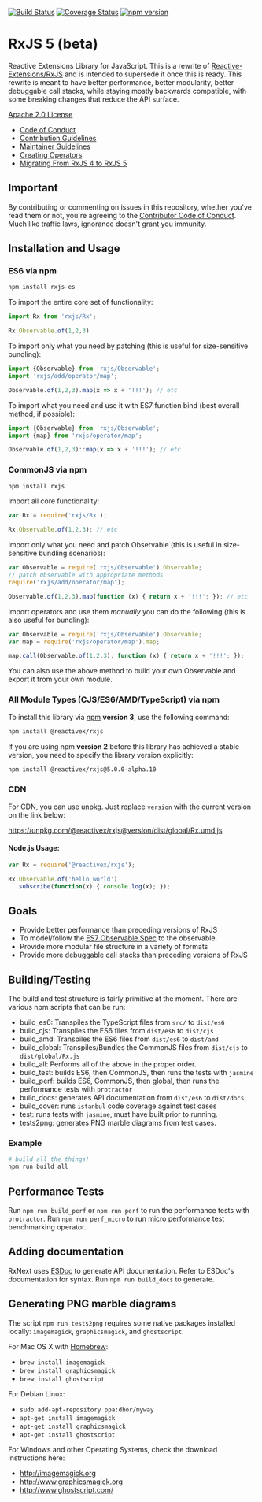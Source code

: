 [![Build Status](https://travis-ci.org/ReactiveX/RxJS.svg?branch=master)](https://travis-ci.org/ReactiveX/RxJS)
[![Coverage Status](https://coveralls.io/repos/ReactiveX/RxJS/badge.svg?branch=master&service=github)](https://coveralls.io/github/ReactiveX/RxJS?branch=master)
[![npm version](https://badge.fury.io/js/%40reactivex%2Frxjs.svg)](http://badge.fury.io/js/%40reactivex%2Frxjs)

# RxJS 5 (beta)

Reactive Extensions Library for JavaScript. This is a rewrite of [Reactive-Extensions/RxJS](https://github.com/Reactive-Extensions/RxJS) and is intended to supersede it once this is ready. This rewrite is meant to have better performance, better modularity, better debuggable call stacks, while staying mostly backwards compatible, with some breaking changes that reduce the API surface.

[Apache 2.0 License](LICENSE.txt)

- [Code of Conduct](CODE_OF_CONDUCT.md)
- [Contribution Guidelines](CONTRIBUTING.md)
- [Maintainer Guidelines](doc/maintainer-guidelines.md)
- [Creating Operators](doc/operator-creation.md)
- [Migrating From RxJS 4 to RxJS 5](MIGRATION.md)

## Important

By contributing or commenting on issues in this repository, whether you've read them or not, you're agreeing to the [Contributor Code of Conduct](CODE_OF_CONDUCT.md). Much like traffic laws, ignorance doesn't grant you immunity.

## Installation and Usage

### ES6 via npm

```sh
npm install rxjs-es
```

To import the entire core set of functionality:

```js
import Rx from 'rxjs/Rx';

Rx.Observable.of(1,2,3)
```

To import only what you need by patching (this is useful for size-sensitive bundling):

```js
import {Observable} from 'rxjs/Observable';
import 'rxjs/add/operator/map';

Observable.of(1,2,3).map(x => x + '!!!'); // etc
```

To import what you need and use it with ES7 function bind (best overall method, if possible):

```js
import {Observable} from 'rxjs/Observable';
import {map} from 'rxjs/operator/map';

Observable.of(1,2,3)::map(x => x + '!!!'); // etc
```

### CommonJS via npm

```sh
npm install rxjs
```

Import all core functionality:

```js
var Rx = require('rxjs/Rx');

Rx.Observable.of(1,2,3); // etc
```

Import only what you need and patch Observable (this is useful in size-sensitive bundling scenarios):

```js
var Observable = require('rxjs/Observable').Observable;
// patch Observable with appropriate methods
require('rxjs/add/operator/map');

Observable.of(1,2,3).map(function (x) { return x + '!!!'; }); // etc
```

Import operators and use them _manually_ you can do the following (this is also useful for bundling):

```js
var Observable = require('rxjs/Observable').Observable;
var map = require('rxjs/operator/map').map;

map.call(Observable.of(1,2,3), function (x) { return x + '!!!'; });
```

You can also use the above method to build your own Observable and export it from your own module.


### All Module Types (CJS/ES6/AMD/TypeScript) via npm

To install this library via [npm](https://www.npmjs.org) **version 3**, use the following command:

```sh
npm install @reactivex/rxjs
```

If you are using npm **version 2** before this library has achieved a stable version, you need to specify the library version explicitly:

```sh
npm install @reactivex/rxjs@5.0.0-alpha.10
```

### CDN

For CDN, you can use [unpkg](https://unpkg.com). Just replace `version` with the current
version on the link below:

https://unpkg.com/@reactivex/rxjs@version/dist/global/Rx.umd.js

#### Node.js Usage:

```js
var Rx = require('@reactivex/rxjs');

Rx.Observable.of('hello world')
  .subscribe(function(x) { console.log(x); });
```

## Goals

- Provide better performance than preceding versions of RxJS
- To model/follow the [ES7 Observable Spec](https://github.com/zenparsing/es-observable) to the observable.
- Provide more modular file structure in a variety of formats
- Provide more debuggable call stacks than preceding versions of RxJS

## Building/Testing

The build and test structure is fairly primitive at the moment. There are various npm scripts that can be run:

- build_es6: Transpiles the TypeScript files from `src/` to `dist/es6`
- build_cjs: Transpiles the ES6 files from `dist/es6` to `dist/cjs`
- build_amd: Transpiles the ES6 files from `dist/es6` to `dist/amd`
- build_global: Transpiles/Bundles the CommonJS files from `dist/cjs` to `dist/global/Rx.js`
- build_all: Performs all of the above in the proper order.
- build_test: builds ES6, then CommonJS, then runs the tests with `jasmine`
- build_perf: builds ES6, CommonJS, then global, then runs the performance tests with `protractor`
- build_docs: generates API documentation from `dist/es6` to `dist/docs`
- build_cover: runs `istanbul` code coverage against test cases
- test: runs tests with `jasmine`, must have built prior to running.
- tests2png: generates PNG marble diagrams from test cases.

### Example

```sh
# build all the things!
npm run build_all
```

## Performance Tests

Run `npm run build_perf` or `npm run perf` to run the performance tests with `protractor`.
Run `npm run perf_micro` to run micro performance test benchmarking operator.

## Adding documentation
RxNext uses [ESDoc](https://esdoc.org/) to generate API documentation. Refer to ESDoc's documentation for syntax. Run `npm run build_docs` to generate.

## Generating PNG marble diagrams

The script `npm run tests2png` requires some native packages installed locally: `imagemagick`, `graphicsmagick`, and `ghostscript`.

For Mac OS X with [Homebrew](http://brew.sh/):

- `brew install imagemagick`
- `brew install graphicsmagick`
- `brew install ghostscript`

For Debian Linux:

- `sudo add-apt-repository ppa:dhor/myway`
- `apt-get install imagemagick`
- `apt-get install graphicsmagick`
- `apt-get install ghostscript`

For Windows and other Operating Systems, check the download instructions here:

- http://imagemagick.org
- http://www.graphicsmagick.org
- http://www.ghostscript.com/
